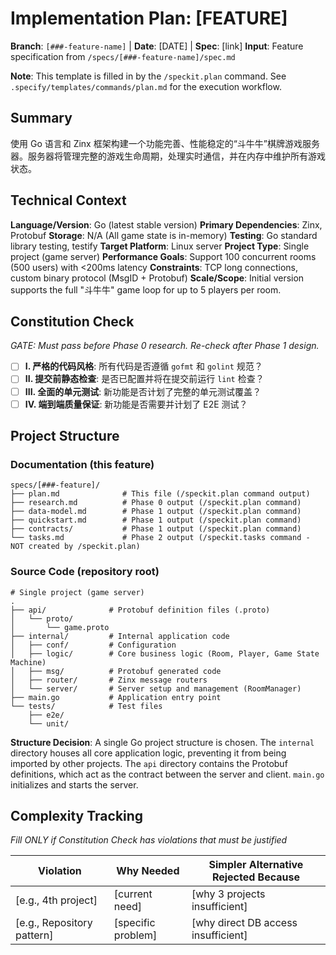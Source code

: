 # Implementation Plan: [FEATURE]

**Branch**: `[###-feature-name]` | **Date**: [DATE] | **Spec**: [link]
**Input**: Feature specification from `/specs/[###-feature-name]/spec.md`

**Note**: This template is filled in by the `/speckit.plan` command. See `.specify/templates/commands/plan.md` for the execution workflow.

## Summary

使用 Go 语言和 Zinx 框架构建一个功能完善、性能稳定的“斗牛牛”棋牌游戏服务器。服务器将管理完整的游戏生命周期，处理实时通信，并在内存中维护所有游戏状态。

## Technical Context

**Language/Version**: Go (latest stable version)
**Primary Dependencies**: Zinx, Protobuf
**Storage**: N/A (All game state is in-memory)
**Testing**: Go standard library testing, testify
**Target Platform**: Linux server
**Project Type**: Single project (game server)
**Performance Goals**: Support 100 concurrent rooms (500 users) with <200ms latency
**Constraints**: TCP long connections, custom binary protocol (MsgID + Protobuf)
**Scale/Scope**: Initial version supports the full "斗牛牛" game loop for up to 5 players per room.

## Constitution Check

*GATE: Must pass before Phase 0 research. Re-check after Phase 1 design.*

- [ ] **I. 严格的代码风格**: 所有代码是否遵循 `gofmt` 和 `golint` 规范？
- [ ] **II. 提交前静态检查**: 是否已配置并将在提交前运行 `lint` 检查？
- [ ] **III. 全面的单元测试**: 新功能是否计划了完整的单元测试覆盖？
- [ ] **IV. 端到端质量保证**: 新功能是否需要并计划了 E2E 测试？

## Project Structure

### Documentation (this feature)

```
specs/[###-feature]/
├── plan.md              # This file (/speckit.plan command output)
├── research.md          # Phase 0 output (/speckit.plan command)
├── data-model.md        # Phase 1 output (/speckit.plan command)
├── quickstart.md        # Phase 1 output (/speckit.plan command)
├── contracts/           # Phase 1 output (/speckit.plan command)
└── tasks.md             # Phase 2 output (/speckit.tasks command - NOT created by /speckit.plan)
```

### Source Code (repository root)
<!--
  ACTION REQUIRED: Replace the placeholder tree below with the concrete layout
  for this feature. Delete unused options and expand the chosen structure with
  real paths (e.g., apps/admin, packages/something). The delivered plan must
  not include Option labels.
-->

```
# Single project (game server)
.
├── api/              # Protobuf definition files (.proto)
│   └── proto/
│       └── game.proto
├── internal/         # Internal application code
│   ├── conf/         # Configuration
│   ├── logic/        # Core business logic (Room, Player, Game State Machine)
│   ├── msg/          # Protobuf generated code
│   ├── router/       # Zinx message routers
│   └── server/       # Server setup and management (RoomManager)
├── main.go           # Application entry point
└── tests/            # Test files
    ├── e2e/
    └── unit/
```

**Structure Decision**: A single Go project structure is chosen. The `internal` directory houses all core application logic, preventing it from being imported by other projects. The `api` directory contains the Protobuf definitions, which act as the contract between the server and client. `main.go` initializes and starts the server.

## Complexity Tracking

*Fill ONLY if Constitution Check has violations that must be justified*

| Violation | Why Needed | Simpler Alternative Rejected Because |
|-----------|------------|-------------------------------------|
| [e.g., 4th project] | [current need] | [why 3 projects insufficient] |
| [e.g., Repository pattern] | [specific problem] | [why direct DB access insufficient] |
